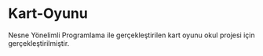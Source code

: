 # Kart-Oyunu
Nesne Yönelimli Programlama ile gerçekleştirilen kart oyunu okul projesi için gerçekleştirilmiştir.
